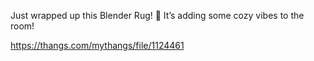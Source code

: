 Just wrapped up this Blender Rug! 🏡 It’s adding some cozy vibes to the room!

https://thangs.com/mythangs/file/1124461
